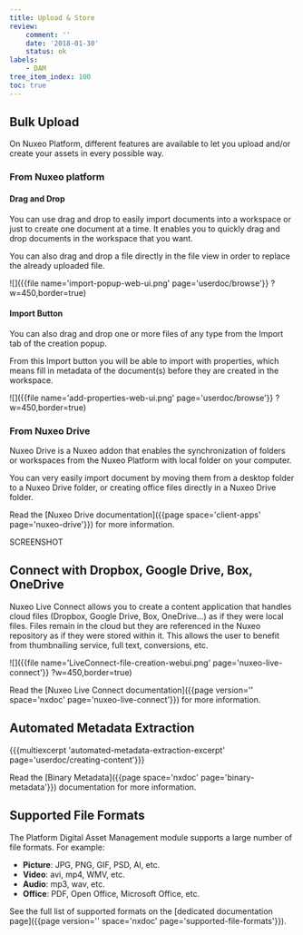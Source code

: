 ```yaml
---
title: Upload & Store
review:
    comment: ''
    date: '2018-01-30'
    status: ok
labels:
    - DAM
tree_item_index: 100
toc: true
---
```


## Bulk Upload

On Nuxeo Platform, different features are available to let you upload and/or create your assets in every possible way.

### From Nuxeo platform

#### Drag and Drop

You can use drag and drop to easily import documents into a workspace or just to create one document at a time. It enables you to quickly drag and drop documents in the workspace that you want.

You can also drag and drop a file directly in the file view in order to replace the already uploaded file.

![]({{file name='import-popup-web-ui.png' page='userdoc/browse'}} ?w=450,border=true)

#### Import Button

You can also drag and drop one or more files of any type from the Import tab of the creation popup.

From this Import button you will be able to import with properties, which means fill in metadata of the document(s) before they are created in the workspace.

![]({{file name='add-properties-web-ui.png' page='userdoc/browse'}} ?w=450,border=true)

### From Nuxeo Drive

Nuxeo Drive is a Nuxeo addon that enables the synchronization of folders or workspaces from the Nuxeo Platform with local folder on your computer.

You can very easily import document by moving them from a desktop folder to a Nuxeo Drive folder, or creating office files directly in a Nuxeo Drive folder.

Read the [Nuxeo Drive documentation]({{page space='client-apps' page='nuxeo-drive'}}) for more information.

SCREENSHOT

## Connect with Dropbox, Google Drive, Box, OneDrive

Nuxeo Live Connect allows you to create a content application that handles cloud files (Dropbox, Google Drive, Box, OneDrive...) as if they were local files. Files remain in the cloud but they are referenced in the Nuxeo repository as if they were stored within it. This allows the user to benefit from thumbnailing service, full text, conversions, etc.

![]({{file name='LiveConnect-file-creation-webui.png' page='nuxeo-live-connect'}} ?w=450,border=true)

Read the [Nuxeo Live Connect documentation]({{page version='' space='nxdoc' page='nuxeo-live-connect'}}) for more information.

## Automated Metadata Extraction

{{{multiexcerpt 'automated-metadata-extraction-excerpt' page='userdoc/creating-content'}}}

Read the [Binary Metadata]({{page space='nxdoc' page='binary-metadata'}}) documentation for more information.

## Supported File Formats

The Platform Digital Asset Management module supports a large number of file formats. For example:

- **Picture**: JPG, PNG, GIF, PSD, AI, etc.
- **Video**: avi, mp4, WMV, etc.
- **Audio**: mp3, wav, etc.
- **Office**: PDF, Open Office, Microsoft Office, etc.

See the full list of supported formats on the [dedicated documentation page]({{page version='' space='nxdoc' page='supported-file-formats'}}).

